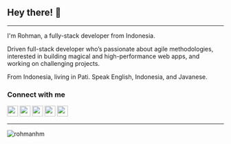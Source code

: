 ## Hey there! 👋

---

I'm Rohman, a fully-stack developer from Indonesia.

Driven full-stack developer who’s passionate about agile methodologies, interested in building magical and high-performance web apps, and working on challenging projects.

From Indonesia, living in Pati. Speak English, Indonesia, and Javanese.

### Connect with me
<p><a href="https://www.twitter.com/rohmanhm"><img src="https://img.shields.io/badge/twitter-%231DA1F2.svg?&style=for-the-badge&logo=twitter&logoColor=white" height=25></a> <a href="https://www.linkedin.com/in/rohmanhm"><img src="https://img.shields.io/badge/linkedin-%230077B5.svg?&style=for-the-badge&logo=linkedin&logoColor=white" height=25></a> <a href="https://www.instagram.com/rohmanhm/"><img src="https://img.shields.io/badge/instagram-%23E4405F.svg?&style=for-the-badge&logo=instagram&logoColor=white" height=25></a> <a href="https://medium.com/@rohmanhm"><img src="https://img.shields.io/badge/medium-%2312100E.svg?&style=for-the-badge&logo=medium&logoColor=white" height=25></a> <a href="https://dev.to/rohmanhm"><img src="https://img.shields.io/badge/DEV.TO-%230A0A0A.svg?&style=for-the-badge&logo=dev-dot-to&logoColor=white" height=25></a></p>


---
<p align="left"> <img src="https://komarev.com/ghpvc/?username=rohmanhm&label=Profile%20views&color=0e75b6&style=flat" alt="rohmanhm" /> </p>
